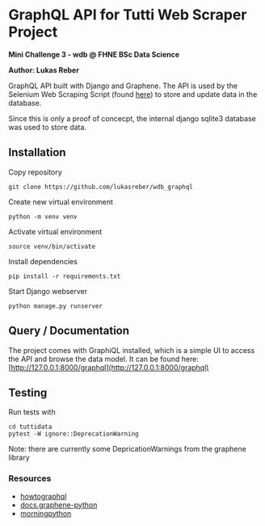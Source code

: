 # GraphQL API for Tutti Web Scraper Project

**Mini Challenge 3 - wdb @ FHNE BSc Data Science**

**Author: Lukas Reber**

GraphQL API built with Django and Graphene. The API is used by the Selenium Web Scraping Script (found [here](https://github.com/lukasreber/wdb_scraper)) to store and update data in the database.

Since this is only a proof of concecpt, the internal django sqlite3 database was used to store data.

## Installation

Copy repository

    git clone https://github.com/lukasreber/wdb_graphql

Create new virtual environment

    python -m venv venv

Activate virtual environment

    source venv/bin/activate

Install dependencies

    pip install -r requirements.txt

Start Django webserver

    python manage.py runserver

## Query / Documentation

The project comes with GraphiQL installed, which is a simple UI to access the API and browse the data model. It can be found here: [http://127.0.0.1:8000/graphql](http://127.0.0.1:8000/graphql)

## Testing

Run tests with

    cd tuttidata
    pytest -W ignore::DeprecationWarning

Note: there are currently some DepricationWarnings from the graphene library

### Resources

* [howtographql](https://www.howtographql.com/basics/0-introduction/)
* [docs.graphene-python](https://docs.graphene-python.org/en/latest/testing/)
* [morningpython](https://morningpython.com/2019/12/23/unit-testing-graphene-django-api-with-pytest/)
